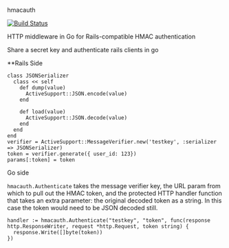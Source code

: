 hmacauth

[![Build Status](https://travis-ci.org/boourns/hmacauth.svg?branch=master)](https://travis-ci.org/boourns/hmacauth)

HTTP middleware in Go for Rails-compatible HMAC authentication

Share a secret key and authenticate rails clients in go

**Rails Side

```
class JSONSerializer
  class << self
    def dump(value)
      ActiveSupport::JSON.encode(value)
    end

    def load(value)
      ActiveSupport::JSON.decode(value)
    end
  end
end
verifier = ActiveSupport::MessageVerifier.new('testkey', :serializer => JSONSerializer)
token = verifier.generate({ user_id: 123})
params[:token] = token

```

Go side

`hmacauth.Authenticate` takes the message verifier key, the URL param from which to pull out the HMAC token, and the protected HTTP handler function that takes an extra parameter: the original decoded token as a string.  In this case the token would need to be JSON decoded still.


```
handler := hmacauth.Authenticate("testkey", "token", func(response http.ResponseWriter, request *http.Request, token string) {
  response.Write([]byte(token))
})
```


        

